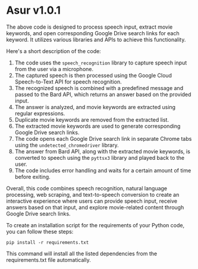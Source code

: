 # Asur v1.0.1 
The above code is designed to process speech input, extract movie keywords, and open corresponding Google Drive search links for each keyword. It utilizes various libraries and APIs to achieve this functionality.

Here's a short description of the code:

1. The code uses the `speech_recognition` library to capture speech input from the user via a microphone.
2. The captured speech is then processed using the Google Cloud Speech-to-Text API for speech recognition.
3. The recognized speech is combined with a predefined message and passed to the Bard API, which returns an answer based on the provided input.
4. The answer is analyzed, and movie keywords are extracted using regular expressions.
5. Duplicate movie keywords are removed from the extracted list.
6. The extracted movie keywords are used to generate corresponding Google Drive search links.
7. The code opens each Google Drive search link in separate Chrome tabs using the `undetected_chromedriver` library.
8. The answer from Bard API, along with the extracted movie keywords, is converted to speech using the `pyttsx3` library and played back to the user.
9. The code includes error handling and waits for a certain amount of time before exiting.

Overall, this code combines speech recognition, natural language processing, web scraping, and text-to-speech conversion to create an interactive experience where users can provide speech input, receive answers based on that input, and explore movie-related content through Google Drive search links.


To create an installation script for the requirements of your Python code, you can follow these steps:

```
pip install -r requirements.txt
```

This command will install all the listed dependencies from the requirements.txt file automatically.

